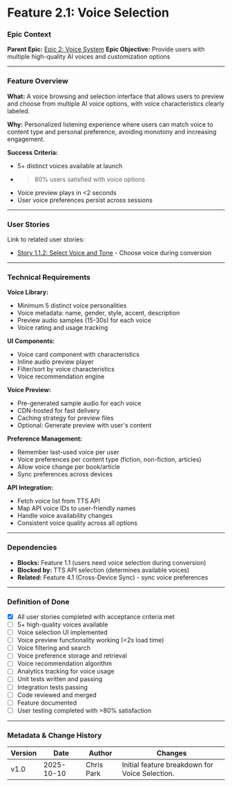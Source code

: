 # Feature 2.1: Voice Selection

### Epic Context

**Parent Epic:** [Epic 2: Voice System](../../epics/epic-2-voice-system.md)
**Epic Objective:** Provide users with multiple high-quality AI voices and customization options

---

### Feature Overview

**What:** A voice browsing and selection interface that allows users to preview and choose from multiple AI voice options, with voice characteristics clearly labeled.

**Why:** Personalized listening experience where users can match voice to content type and personal preference, avoiding monotony and increasing engagement.

**Success Criteria:**
- 5+ distinct voices available at launch
- >80% users satisfied with voice options
- Voice preview plays in <2 seconds
- User voice preferences persist across sessions

---

### User Stories

Link to related user stories:

- [Story 1.1.2: Select Voice and Tone](../../userstories/epic-1-audio-creation/feature-1.1/us-1.1.2-select-voice-and-tone.md) - Choose voice during conversion

---

### Technical Requirements

**Voice Library:**
- Minimum 5 distinct voice personalities
- Voice metadata: name, gender, style, accent, description
- Preview audio samples (15-30s) for each voice
- Voice rating and usage tracking

**UI Components:**
- Voice card component with characteristics
- Inline audio preview player
- Filter/sort by voice characteristics
- Voice recommendation engine

**Voice Preview:**
- Pre-generated sample audio for each voice
- CDN-hosted for fast delivery
- Caching strategy for preview files
- Optional: Generate preview with user's content

**Preference Management:**
- Remember last-used voice per user
- Voice preferences per content type (fiction, non-fiction, articles)
- Allow voice change per book/article
- Sync preferences across devices

**API Integration:**
- Fetch voice list from TTS API
- Map API voice IDs to user-friendly names
- Handle voice availability changes
- Consistent voice quality across all options

---

### Dependencies

- **Blocks:** Feature 1.1 (users need voice selection during conversion)
- **Blocked by:** TTS API selection (determines available voices)
- **Related:** Feature 4.1 (Cross-Device Sync) - sync voice preferences

---

### Definition of Done

- [x] All user stories completed with acceptance criteria met
- [ ] 5+ high-quality voices available
- [ ] Voice selection UI implemented
- [ ] Voice preview functionality working (<2s load time)
- [ ] Voice filtering and search
- [ ] Voice preference storage and retrieval
- [ ] Voice recommendation algorithm
- [ ] Analytics tracking for voice usage
- [ ] Unit tests written and passing
- [ ] Integration tests passing
- [ ] Code reviewed and merged
- [ ] Feature documented
- [ ] User testing completed with >80% satisfaction

---

### Metadata & Change History

| Version | Date       | Author     | Changes                                      |
| ------- | ---------- | ---------- | -------------------------------------------- |
| v1.0    | 2025-10-10 | Chris Park | Initial feature breakdown for Voice Selection. |
